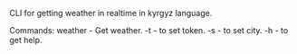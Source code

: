 CLI for getting weather in realtime in kyrgyz language.

Commands:
weather - Get weather.
-t - to set token.
-s - to set city.
-h - to get help.
